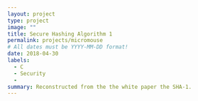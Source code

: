 ```yaml
---
layout: project
type: project
image: "" 
title: Secure Hashing Algorithm 1
permalink: projects/micromouse
# All dates must be YYYY-MM-DD format!
date: 2018-04-30
labels:
  - C
  - Security
  - 
summary: Reconstructed from the the white paper the SHA-1.
---
```

